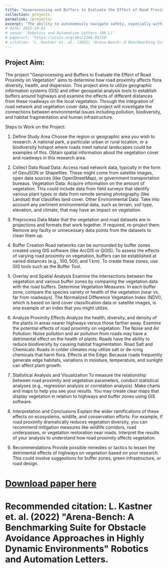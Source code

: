 ```yaml
---
title: "Geoprocessing and Buffers to Evaluate the Effect of Road Proximity on Vegetation"
collection: projects
permalink: /projects/
excerpt: 'The ability to autonomously navigate safely, especially within dynamic environments, is paramount for mobile robotics. In recent years, DRL approaches have shown superior performance in dynamic obstacle avoidance. However, these learning-based approaches are often developed in specially designed simulation environments and are hard to test against conventional planning approaches. Furthermore, the integration and deployment of these approaches into real robotic platforms are not yet completely solved. In this paper, we present Arena-bench, a benchmark suite to train, test, and evaluate navigation planners on different robotic platforms within 3D environments. It provides tools to design and generate highly dynamic evaluation worlds, scenarios, and tasks for autonomous navigation and is fully integrated into the robot operating system. To demonstrate the functionalities of our suite, we trained a DRL agent on our platform and compared it against a variety of existing different model-based and learning-based navigation approaches on a variety of relevant metrics. Finally, we deployed the approaches towards real robots and demonstrated the reproducibility of the results.'
# date: 2022-10-01
# venue: 'Robotics and Automation Letters (RA-L)'
# paperurl: 'https://arxiv.org/abs/2206.05728'
# citation: 'L. Kastner et. al. (2022) "Arena-Bench: A Benchmarking Suite for Obstacle Avoidance Approaches in Highly Dynamic Environments" Robotics and Automation Letters.'
---
```

## Project Aim:
The project "Geoprocessing and Buffers to Evaluate the Effect of Road Proximity on Vegetation" aims to determine how road proximity affects flora diversity, health, and dispersion. This project aims to utilize geographic information systems (GIS) and other geospatial analysis tools to establish buffers around highways and examine the effects of different distances from these roadways on the local vegetation. Through the integration of road network and vegetation cover data, the project will investigate the connections between environmental issues including pollution, biodiversity, and habitat fragmentation and human infrastructure.

Steps to Work on the Project:
1. Define Study Area
Choose the region or geographic area you wish to research. A national park, a particular urban or rural location, or a biodiversity hotspot where roads meet natural landscapes could be examples of this.
Obtain spatial information about the vegetation cover and roadways in this research area.

2. Collect Data
Road Data: Access road network data, typically in the form of GeoJSON or Shapefiles. These might come from satellite images, open data sources (like OpenStreetMap), or government transportation bureaus.
Vegetation Data: Acquire information on the amount of vegetation. This could include data from field surveys that identify various plant types or data from remote sensing photography (like Landsat) that classifies land cover.
Other Environmental Data: Take into account any pertinent environmental data, such as terrain, soil type, elevation, and climate, that may have an impact on vegetation.

3. Preprocess Data
Make that the vegetation and road datasets are in projections and formats that work together. If required, re-project them.
Remove any faulty or unnecessary data points from the datasets to clean them up.

4. Buffer Creation
Road networks can be surrounded by buffer zones created using GIS software (like ArcGIS or QGIS). To assess the effects of varying road proximity on vegetation, buffers can be established at varied distances (e.g., 100, 500, and 1 km).
To create these zones, use GIS tools such as the Buffer Tool.

5. Overlay and Spatial Analysis
Examine the intersections between the vegetation and various buffer zones by comparing the vegetation data with the road buffers.
Determine Vegetation Measures: In each buffer zone, compare the species variety or health of the vegetation (near vs. far from roadways). The Normalized Difference Vegetation Index (NDVI), which is based on land cover classification data or satellite images, is one example of an index that you might utilize.

6. Analyze Proximity Effects
Analyze the health, diversity, and density of the plants in areas nearer highways versus those farther away.
Examine the potential effects of road proximity on vegetation:
The Noise and Air Pollution: Noise pollution and air pollution from roads may have a detrimental effect on the health of plants.
Roads have the ability to reduce biodiversity by causing habitat fragmentation.
Road Salt and Chemicals: Roads in colder climates may utilize salt or de-icing chemicals that harm flora.
Effects at the Edge: Because roads frequently generate edge habitats, variations in moisture, temperature, and sunlight can affect plant growth.

7. Statistical Analysis and Visualization
To measure the relationship between road proximity and vegetation parameters, conduct statistical analyses (e.g., regression analysis or correlation analysis).
Make charts and maps to help you see your results. You may create clear maps that display vegetation in relation to highways and buffer zones using GIS software.

8. Interpretation and Conclusions
Explain the wider ramifications of these effects on ecosystems, wildlife, and conservation efforts. For example, if road proximity dramatically reduces vegetation diversity, you can recommend mitigation measures like wildlife corridors, road underpasses, or vegetation restoration near roads. Interpret the results of your analysis to understand how road proximity affects vegetation.
9. Recommendations
Provide possible remedies or tactics to lessen the detrimental effects of highways on vegetation based on your research. This could involve suggestions for buffer zones, green infrastructure, or road design.


# [Download paper here](https://arxiv.org/abs/2206.05728)

# Recommended citation: L. Kastner et. al. (2022) "Arena-Bench: A Benchmarking Suite for Obstacle Avoidance Approaches in Highly Dynamic Environments" Robotics and Automation Letters.
